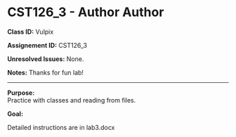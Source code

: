 # CST126_3 - Author Author

**Class ID:** Vulpix

**Assignement ID:** CST126_3

**Unresolved Issues:** None.

**Notes:** Thanks for fun lab!


---

**Purpose:**  
	Practice with classes and reading from files.
	

**Goal:**

  Detailed instructions are in lab3.docx